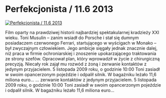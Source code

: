 Perfekcjonista / 11.6 2013 
=============
[![Perfekcjonista / 11.6 2013 ](http://vidos.pl/images/player.gif)](http://vidos.pl/perfekcjonista-11-6-2013)

 Film oparty na prawdziwej historii najbardziej spektakularnej kradzieży XXI wieku. Toni Musulin – zanim wsiadł do Porsche i stał się dumnym posiadaczem czerwonego Ferrari, startującego w wyścigach w Monako – był zwyczajnym człowiekiem. Jego ambicje sięgały jednak znacznie dalej, niż praca w firmie ochroniarskiej i znoszenie upokarzającego traktowania ze strony szefów. Opracował plan, który wprowadził w życie z chirurgiczną precyzją. Niecały rok zajął mu rozwód z żoną i zerwanie kontaktów z jedynym przyjacielem. 5 listopada 2009 roku, o godzinie 10:00 Toni zasiadł w swoim opancerzonym pojeździe i odpalił silnik. W bagażniku leżało 11,6 miliona euro…   ... zerwanie kontaktów z jedynym przyjacielem. 5 listopada 2009 roku, o godzinie 10:00 Toni zasiadł w swoim opancerzonym pojeździe i odpalił silnik. W bagażniku leżało 11,6 miliona euro…
